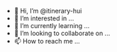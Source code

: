 - 👋 Hi, I’m @itinerary-hui
- 👀 I’m interested in ...
- 🌱 I’m currently learning ...
- 💞️ I’m looking to collaborate on ...
- 📫 How to reach me ...

<!---
itinerary-hui/itinerary-hui is a ✨ special ✨ repository because its `README.md` (this file) appears on your GitHub profile.
You can click the Preview link to take a look at your changes.
--->
